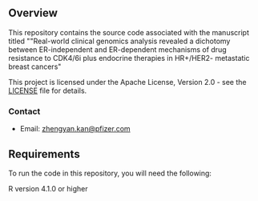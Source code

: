 ## Overview

This repository contains the source code associated with the manuscript titled ""Real-world clinical genomics analysis revealed a dichotomy between ER-independent and ER-dependent mechanisms of drug resistance to CDK4/6i plus endocrine therapies in HR+/HER2- metastatic breast cancers" 

This project is licensed under the Apache License, Version 2.0 - see the [LICENSE](LICENSE) file for details.

### Contact
- Email: zhengyan.kan@pfizer.com

## Requirements

To run the code in this repository, you will need the following:

R version 4.1.0 or higher
